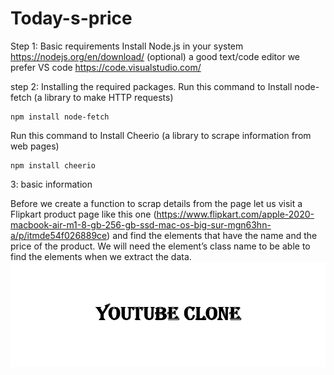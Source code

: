 # Today-s-price 

Step 1: Basic requirements
Install Node.js in your system
https://nodejs.org/en/download/
(optional) a good text/code editor we prefer VS code
https://code.visualstudio.com/

step 2: Installing the required packages.
Run this command to Install node-fetch (a library to make HTTP requests)

    npm install node-fetch

Run this command to Install Cheerio (a library to scrape information from web pages)

    npm install cheerio

3: basic information

Before we create a function to scrap details from the page let us visit a Flipkart product page like this one (https://www.flipkart.com/apple-2020-macbook-air-m1-8-gb-256-gb-ssd-mac-os-big-sur-mgn63hn-a/p/itmde54f026889ce) and find the elements that have the name and the price of the product. We will need the element’s class name to be able to find the elements when we extract the data.
![App Name](https://github.com/CHINCHU321/YouTube-Clone/blob/main/ScreenShots/title.png?raw=true)
